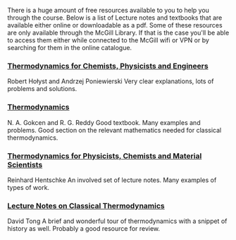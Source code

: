 
There is a huge amount of free resources available to you to help you through the course. Below is a list of Lecture notes and textbooks that are available either online or downloadable as a pdf. Some of these resources are only available through the McGill Library. If that is the case you'll be able to access them either while connected to the McGill wifi or VPN or by searching for them in the online catalogue.

### [Thermodynamics for Chemists, Physicists and Engineers](http://link.springer.com/book/10.1007%2F978-94-007-2999-5)
Robert Hołyst and Andrzej Poniewierski
Very clear explanations, lots of problems and solutions.

### [Thermodynamics](http://link.springer.com/book/10.1007%2F978-1-4899-1373-9)
N. A. Gokcen and R. G. Reddy
Good textbook. Many examples and problems. Good section on the relevant mathematics needed for classical thermodynamics.

### [Thermodynamics for Physicists, Chemists and Material Scientists](http://link.springer.com/book/10.1007%2F978-3-642-36711-3)
Reinhard Hentschke
An involved set of lecture notes. Many examples of types of work.

### [Lecture Notes on Classical Thermodynamics](http://www.damtp.cam.ac.uk/user/tong/statphys/four.pdf)
David Tong
A brief and wonderful tour of thermodynamics with a snippet of history as well. Probably a good resource for review.